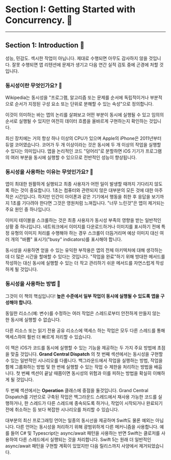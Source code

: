 # Section I: Getting Started with Concurrency. 👀</br>

---

## Section 1: Introduction 👀</br>

성능, 민감도.
섹시한 작업이 아닙니다.
제대로 수행되면 아무도 감사하지 않을 것입니다.
잘못 수행되면 앱 리텐션에 문제가 생기고 다음 연간 실적 검토 중에 곤경에 처할 것입니다.

### 동시성이란 무엇인가요? 🤔</br>

Wikipedia는 동시성을 "프로그램, 알고리즘 또는 문제를 순서에 독립적이거나 부분적으로 순서가 지정된 구성 요소 또는 단위로 분해할 수 있는 속성"으로 정의합니다.

이것이 의미하는 바는 앱의 논리를 살펴보고 어떤 부분이 동시에 실행될 수 있고 임의의 순서로 실행될 수 있지만 여전히 데이터 흐름을 올바르게 구현하는지 확인하는 것입니다.

최신 장치에는 거의 항상 하나 이상의 CPU가 있으며 Apple의 iPhone은 2011년부터 듀얼 코어였습니다.
코어가 두 개 이상이라는 것은 동시에 두 개 이상의 작업을 실행할 수 있다는 의미입니다.
앱을 논리적인 코드 "덩어리"로 분할하면 iOS 기기가 프로그램의 여러 부분을 동시에 실행할 수 있으므로 전반적인 성능이 향상됩니다.

### 동시성을 사용하는 이유는 무엇인가요? 🤔</br>

앱이 최대한 원활하게 실행되고 최종 사용자가 어떤 일이 발생할 때까지 기다리지 않도록 하는 것이 중요합니다.
1초는 컴퓨터와 관련되지 않은 대부분의 모든 것에 대한 아주 작은 시간입니다.
하지만 인간이 아이폰과 같은 기기에서 행동을 취한 후 응답을 보기까지 1초를 기다려야 한다면 그것은 영원처럼 느껴집니다.
"너무 느린것"은 앱이 제거되는 주요 원인 중 하나입니다.

이미지 테이블을 스크롤하는 것은 최종 사용자가 동시성 부족의 영향을 받는 일반적인 상황 중 하나입니다.
네트워크에서 이미지를 다운로드하거나 이미지를 표시하기 전에 특정 유형의 이미지 처리를 수행해야 하는 경우
스크롤이 더듬거리며 예상 이미지 대신 여러 개의 "바쁨" 표시기("busy" indicators)를 표시해야 합니다.

동시성을 사용하면 얻을 수 있는 유익한 부작용은 앱의 전체 아키텍처에 대해 생각하는 데 더 많은 시간을 할애할 수 있다는 것입니다.
"작업을 완료"하기 위해 방대한 메서드를 작성하는 대신 동시에 실행할 수 있는 더 작고 관리하기 쉬운 메서드를 자연스럽게 작성하게 될 것입니다.

### 동시성을 사용하는 방법 🤔</br>

그것이 이 책의 핵심입니다!
**높은 수준에서 일부 작업이 동시에 실행될 수 있도록 앱을 구성해야 합니다.**

동일한 리소스(예: 변수)를 수정하는 여러 작업은 스레드로부터 안전하게 만들지 않는 한 동시에 실행할 수 없습니다.

다른 리소스 또는 읽기 전용 공유 리소스에 액세스 하는 작업은 모두 다른 스레드를 통해 액세스하여 훨씬 더 빠르게 처리할 수 있습니다.

이 책은 iOS가 코드를 동시에 실행할 수 있는 기능을 제공하는 두 가지 주요 방법에 초점을 맞출 것입니다.
**Grand Central Dispatch** 의 첫 번째 섹션에서는 동시성을 구현할 수 있는 일반적인 시나리오를 다룹니다.
백그라운드에서 작업을 실행하는 방법, 작업을 함께 그룹화하는 방법 및 한 번에 실행할 수 있는 작업 수 제한을 처리하는 방법을 배웁니다.
첫 번째 섹션이 끝날 때쯤이면 동시성의 위험과 이를 피하는 방법을 확실히 이해하게 될 것입니다.

두 번째 섹션에서는 **Operation** 클래스에 중점을 둘것입니다.
Grand Central Dispatch를 기반으로 구축된 작업은 백그라운드 스레드에서 재사용 가능한 코드를 실행하거나,
한 스레드가 다른 스레드에 종속되도록 하거나, 작업이 시작되거나 완료되기 전에 취소하는 등 보다 복잡한 시나리오를 처리할 수 있습니다.

대부분의 최신 프로그래밍 언어는 일종의 동시선을 제공하며 Swift도 물론 예외는 아닙니다.
다른 언어는 동시성을 처리하기 위해 광범위하게 다른 메커니즘을 사용합니다.
예를 들어 C# 및 Typescript는 async/await 패턴을 사용하는 반면 Swift는 클로저를 사용하여 다른 스레드에서 실행되는 것을 처리합니다.
Swift 5는 원래 더 일반적인 async/await 패턴을 구현할 계획이 있었지만 다음 릴리스까지 사양에서 제거되었습니다.
